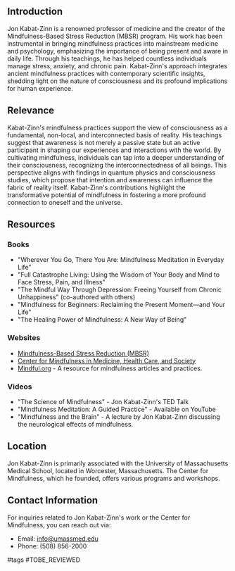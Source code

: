 ## Introduction
Jon Kabat-Zinn is a renowned professor of medicine and the creator of the Mindfulness-Based Stress Reduction (MBSR) program. His work has been instrumental in bringing mindfulness practices into mainstream medicine and psychology, emphasizing the importance of being present and aware in daily life. Through his teachings, he has helped countless individuals manage stress, anxiety, and chronic pain. Kabat-Zinn's approach integrates ancient mindfulness practices with contemporary scientific insights, shedding light on the nature of consciousness and its profound implications for human experience.

## Relevance
Kabat-Zinn's mindfulness practices support the view of consciousness as a fundamental, non-local, and interconnected basis of reality. His teachings suggest that awareness is not merely a passive state but an active participant in shaping our experiences and interactions with the world. By cultivating mindfulness, individuals can tap into a deeper understanding of their consciousness, recognizing the interconnectedness of all beings. This perspective aligns with findings in quantum physics and consciousness studies, which propose that intention and awareness can influence the fabric of reality itself. Kabat-Zinn's contributions highlight the transformative potential of mindfulness in fostering a more profound connection to oneself and the universe.

## Resources

### Books
- "Wherever You Go, There You Are: Mindfulness Meditation in Everyday Life"
- "Full Catastrophe Living: Using the Wisdom of Your Body and Mind to Face Stress, Pain, and Illness"
- "The Mindful Way Through Depression: Freeing Yourself from Chronic Unhappiness" (co-authored with others)
- "Mindfulness for Beginners: Reclaiming the Present Moment—and Your Life"
- "The Healing Power of Mindfulness: A New Way of Being"

### Websites
- [Mindfulness-Based Stress Reduction (MBSR)](https://www.umassmed.edu/cfm/mindfulness-based-programs/mbsr-courses/)
- [Center for Mindfulness in Medicine, Health Care, and Society](https://www.umassmed.edu/cfm/)
- [Mindful.org](https://www.mindful.org) - A resource for mindfulness articles and practices.

### Videos
- "The Science of Mindfulness" - Jon Kabat-Zinn's TED Talk
- "Mindfulness Meditation: A Guided Practice" - Available on YouTube
- "Mindfulness and the Brain" - A lecture by Jon Kabat-Zinn discussing the neurological effects of mindfulness.

## Location
Jon Kabat-Zinn is primarily associated with the University of Massachusetts Medical School, located in Worcester, Massachusetts. The Center for Mindfulness, which he founded, offers various programs and workshops.

## Contact Information
For inquiries related to Jon Kabat-Zinn's work or the Center for Mindfulness, you can reach out via:
- Email: info@umassmed.edu
- Phone: (508) 856-2000

#tags 
#TOBE_REVIEWED
